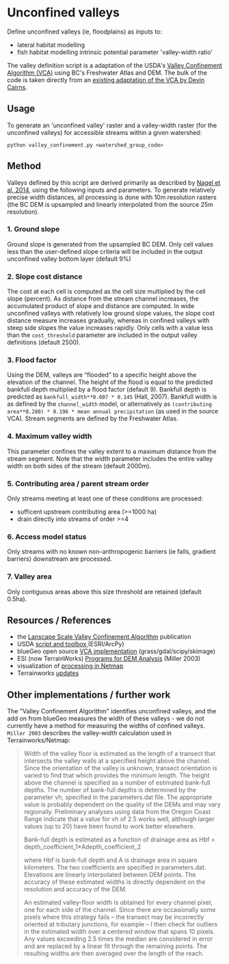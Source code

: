 # Unconfined valleys

Define unconfined valleys (ie, floodplains) as inputs to:

- lateral habitat modelling
- fish habitat modelling intrinsic potential parameter 'valley-width ratio'

The valley definition script is a adaptation of the USDA's [Valley Confinement Algorithm (VCA)](https://www.fs.usda.gov/rmrs/projects/valley-confinement-algorithm-vca) using BC's Freshwater Atlas and DEM. The bulk of the code is taken directly from an [existing adaptation of the VCA by Devin Cairns](https://github.com/bluegeo/bluegeo).


## Usage

To generate an 'unconfined valley' raster and a valley-width raster (for the unconfined valleys) for accessible streams within a given watershed:

    python valley_confinement.py <watershed_group_code>


## Method

Valleys defined by this script are derived primarily as described by [Nagel et al, 2014](https://www.fs.usda.gov/rm/pubs/rmrs_gtr321.pdf), using the following inputs and parameters. To generate relatively precise width distances, all processing is done with 10m resolution rasters (the BC DEM is upsampled and linearly interpolated from the source 25m resolution).


### 1. Ground slope
Ground slope is generated from the upsampled BC DEM. Only cell values less than the user-defined slope criteria will be included in the output unconfined valley bottom layer (default 9%)

### 2. Slope cost distance 
The cost at each cell is computed as the cell size multiplied by the cell slope (percent). As distance from the stream channel increases, the accumulated product of slope and distance are computed. In wide unconfined valleys with relatively low ground slope values, the slope cost distance measure increases gradually, whereas in confined valleys with steep side slopes the value increases rapidly. Only cells with a value less than the `cost_threshold` parameter are included in the output valley definitions (default 2500).

### 3. Flood factor
Using the DEM, valleys are “flooded” to a specific height above the elevation of the channel. The height of the flood is equal to the predicted bankfull depth multiplied by a flood factor (default 9). Bankfull depth is predicted as `bankfull_width**0.607 * 0.145` (Hall, 2007). Bankfull width is as defined by the `channel_width` model, or alternatively as `(contributing area**0.280) * 0.196 * mean annual precipitation` (as used in the source VCA). Stream segments are defined by the Freshwater Atlas.

### 4. Maximum valley width
This parameter confines the valley extent to a maximum distance from the stream segment. Note that the width parameter includes the entire valley width on both sides of the stream (default 2000m).

### 5. Contributing area / parent stream order
Only streams meeting at least one of these conditions are processed:

- sufficent upstream contributing area (>=1000 ha) 
- drain directly into streams of order >=4

### 6. Access model status
Only streams with no known non-anthropogenic barriers (ie falls, gradient barriers) downstream are processed.

### 7. Valley area
Only contiguous areas above this size threshold are retained (default 0.5ha).


## Resources / References

- the [Lanscape Scale Valley Confinement Algorithm](https://www.fs.fed.us/rm/pubs/rmrs_gtr321.pdf) publication
- USDA [script and toolbox ](https://www.fs.fed.us/rm/boise/AWAE/projects/valley_confinement/downloads/VCA_Toolbox.zip) (ESRI/ArcPy)
- blueGeo open source [VCA implementation](https://github.com/bluegeo/bluegeo) (grass/gdal/scipy/skimage)
- ESI (now TerrainWorks) [Programs for DEM Analysis](http://www.fsl.orst.edu/clams/download/pubs/miller_DEM_Programs_2003.pdf) (Miller 2003)
- visualization of [processing in Netmap](http://www.netmaptools.org/Pages/NetMapHelp/mapping_floodplains_valley_floors.htm?mw=NDg4&st=MQ==&sct=MTgwMC41&ms=AAAAAAA=)
- Terrainworks [updates](https://terrainworks.com/intrinsic-potential-ip-fish-habitat-modeling-read)


## Other implementations / further work

The "Valley Confinement Algorithm" identifies unconfined valleys, and the add on from blueGeo measures the width of these valleys - we do not currently have a method for measuring the widths of confined valleys. `Miller 2003` describes the valley-width calculation used in Terrainworks/Netmap:

> Width of the valley floor is estimated as the length of a transect that intersects 
> the valley walls at a specified height above the channel. Since the orientation 
> of the valley is unknown, transect orientation is varied to find that which 
> provides the minimum length. The height above the channel is specified as a 
> number of estimated bank-full depths. The number of bank-full depths is 
> determined by the parameter vh, specified in the parameters.dat file. The 
> appropriate value is probably dependent on the quality of the DEMs and may vary 
> regionally. Preliminary analyses using data from the Oregon Coast Range indicate 
> that a value for vh of 2.5 works well, although larger values (up to 20) have 
> been found to work better elsewhere.
> 
> Bank-full depth is estimated as a function of drainage area as
> Hbf = depth_coefficient_1*Adepth_coefficient_2
> 
> where Hbf is bank-full depth and A is drainage area in square kilometers. 
> The two coefficients are specified in parameters.dat. Elevations are linearly 
> interpolated between DEM points. The accuracy of these estimated widths is 
> directly dependent on the resolution and accuracy of the DEM.
> 
> An estimated valley-floor width is obtained for every channel pixel, one for 
> each side of the channel. Since there are occasionally some pixels where this 
> strategy fails – the transect may be incorrectly oriented at tributary junctions, 
> for example – I then check for outliers in the estimated width over a centered 
> window that spans 10 pixels. Any values exceeding 2.5 times the median are 
> considered in error and are replaced by a linear fit through the remaining 
> points. The resulting widths are then averaged over the length of the reach.
